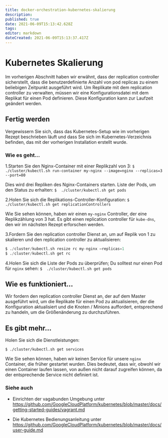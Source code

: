 ```yaml
---
title: docker-orchestration-kubernetes-skalierung
description: 
published: true
date: 2021-06-09T15:13:42.628Z
tags: 
editor: markdown
dateCreated: 2021-06-09T15:13:37.417Z
---
```


# Kubernetes Skalierung

Im vorherigen Abschnitt haben wir erwähnt, dass der replication controller sicherstellt, dass die benutzerdefinierte Anzahl von pod replicas zu einem beliebigen Zeitpunkt ausgeführt wird. Um Replikate mit dem replication controller zu verwalten, müssen wir eine Konfigurationsdatei mit dem Replikat für einen Pod definieren. Diese Konfiguration kann zur Laufzeit geändert werden.

## Fertig werden

Vergewissern Sie sich, dass das Kubernetes-Setup wie im vorherigen Rezept beschrieben läuft und dass Sie sich im Kubernetes-Verzeichnis befinden, das mit der vorherigen Installation erstellt wurde.

### Wie es geht…

1.Starten Sie den Nginx-Container mit einer Replikzahl von 3:
`$ ./cluster/kubectl.sh run-container my-nginx --image=nginx --replicas=3 --port=80`

Dies wird drei Repliken des Nginx-Containers starten. Liste der Pods, um den Status zu erhalten:
`$  ./cluster/kubectl.sh get pods`

2.Holen Sie sich die Replikations-Controller-Konfiguration:
`$ ./cluster/kubectl.sh get replicationControllers`

Wie Sie sehen können, haben wir einen `my-nginx` Controller, der eine Replikzählung von 3 hat. Es gibt einen replication controller für `kube-dns`, den wir im nächsten Rezept erforschen werden.

3.Fordern Sie den replication controller Dienst an, um auf Replik von 1 zu skalieren und den replication controller zu aktualisieren:

```s
$ ./cluster/kubectl.sh resize rc my-nginx –replicas=1
$ ./cluster/kubectl.sh get rc
```

4.Holen Sie sich die Liste der Pods zu überprüfen; Du solltest nur einen Pod für `nginx` sehen:
`$  ./cluster/kubectl.sh get pods`

## Wie es funktioniert…

Wir fordern den replication controller Dienst an, der auf dem Master ausgeführt wird, um die Replikate für einen Pod zu aktualisieren, der die Konfiguration aktualisiert und die Knoten / Minions auffordert, entsprechend zu handeln, um die Größenänderung zu durchzuführen.

## Es gibt mehr…

Holen Sie sich die Dienstleistungen:

`$ ./cluster/kubectl.sh get services`

Wie Sie sehen können, haben wir keinen Service für unsere `nginx` Container, die früher gestartet wurden. Dies bedeutet, dass wir, obwohl wir einen Container laufen lassen, von außen nicht darauf zugreifen können, da der entsprechende Service nicht definiert ist.

### Siehe auch

* Einrichten der vagabunden Umgebung unter https://github.com/GoogleCloudPlatform/kubernetes/blob/master/docs/getting-started-guides/vagrant.md

* Die Kubernetes Bedienungsanleitung unter https://github.com/GoogleCloudPlatform/kubernetes/blob/master/docs/user-guide.md
